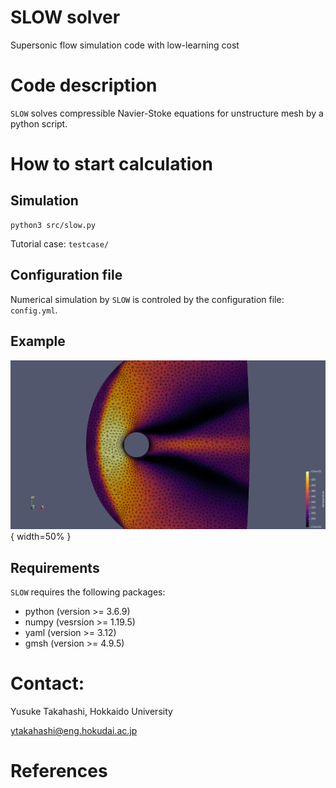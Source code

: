 # SLOW solver
Supersonic flow simulation code with low-learning cost


# Code description

`SLOW` solves compressible Navier-Stoke equations for unstructure mesh by a python script.


# How to start calculation

## Simulation

```console
python3 src/slow.py
```

Tutorial case: `testcase/`


## Configuration file

Numerical simulation by `SLOW` is controled by the configuration file: `config.yml`.

## Example

![Temperature distribution around sphere at supersonic flow.\label{fig:temperature}](figure/sphere.1000.png){ width=50% }

## Requirements

`SLOW` requires the following packages:
- python (version >= 3.6.9)
- numpy (vesrsion >= 1.19.5)
- yaml (version >= 3.12)
- gmsh (version >= 4.9.5)


# Contact:

Yusuke Takahashi, Hokkaido University

ytakahashi@eng.hokudai.ac.jp


# References
